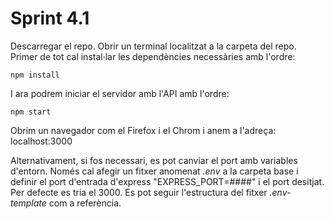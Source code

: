 # Sprint 4.1

Descarregar el repo. Obrir un terminal localitzat a la carpeta del repo. Primer de tot cal instal·lar les dependències necessàries amb l'ordre:

    npm install

I ara podrem iniciar el servidor amb l'API amb l'ordre:

    npm start

Obrim un navegador com el Firefox i el Chrom i anem a l'adreça: localhost:3000

Alternativament, si fos necessari, es pot canviar el port amb variables d'entorn. Només cal afegir un fitxer anomenat _.env_ a la carpeta base i definir el port d'entrada d'express "EXPRESS_PORT=####" i el port desitjat. Per defecte es tria el 3000. Es pot seguir l'estructura del fitxer _.env-template_ com a referència.


<!-- ### Oriol Sastre


Cal treure ejs suposo per a 4.1
  ```
  git revert --hard 5b914e14c3da1329d8c68b0317f799e45cac31d8
  git push --force
  ```

Això per restaurar la branca main del nodeInitialDemo. No ho hauria de fer servir en general.
-->